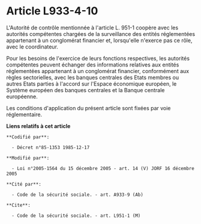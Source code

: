 # Article L933-4-10

L'Autorité de contrôle mentionnée à l'article L. 951-1 coopère avec les autorités compétentes chargées de la surveillance des
entités réglementées appartenant à un conglomérat financier et, lorsqu'elle n'exerce pas ce rôle, avec le coordinateur.

Pour les besoins de l'exercice de leurs fonctions respectives, les autorités compétentes peuvent échanger des informations
relatives aux entités réglementées appartenant à un conglomérat financier, conformément aux règles sectorielles, avec les
banques centrales des Etats membres ou autres Etats parties à l'accord sur l'Espace économique européen, le Système européen
des banques centrales et la Banque centrale européenne.

Les conditions d'application du présent article sont fixées par voie réglementaire.

**Liens relatifs à cet article**

	**Codifié par**:

	  - Décret n°85-1353 1985-12-17

	**Modifié par**:

	  - Loi n°2005-1564 du 15 décembre 2005 - art. 14 (V) JORF 16 décembre 2005

	**Cité par**:

	  - Code de la sécurité sociale. - art. A933-9 (Ab)

	**Cite**:

	  - Code de la sécurité sociale. - art. L951-1 (M)

